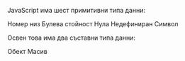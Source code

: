 JavaScript има шест примитивни типа данни:

Номер 
низ
Булева стойност
Нула
Недефиниран
Символ

Освен това има два съставни типа данни:

Обект
Масив
